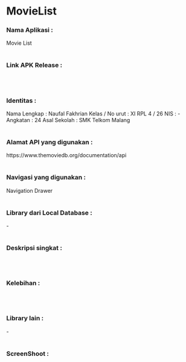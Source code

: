 # MovieList

<h3>Nama Aplikasi :  </h3>
Movie List
<br><br>
<h3>Link APK Release : </h3>

<br><br>
<h3>Identitas : </h3>
Nama Lengkap : Naufal Fakhrian
Kelas / No urut : XI RPL 4 / 26
NIS : -
Angkatan : 24
Asal Sekolah : SMK Telkom Malang
<br><br>
<h3>Alamat API yang digunakan : </h3>
https://www.themoviedb.org/documentation/api
<br><br>
<h3>Navigasi yang digunakan :</h3>
Navigation Drawer
<br><br>
<h3>Library dari Local Database :</h3>
-
<br><br>
<h3>Deskripsi singkat :</h3>

<br><br>
<h3>Kelebihan :</h3>

<br><br>
<h3>Library lain :</h3>
-
<br><br>
<h3>ScreenShoot :</h3>

<br>
